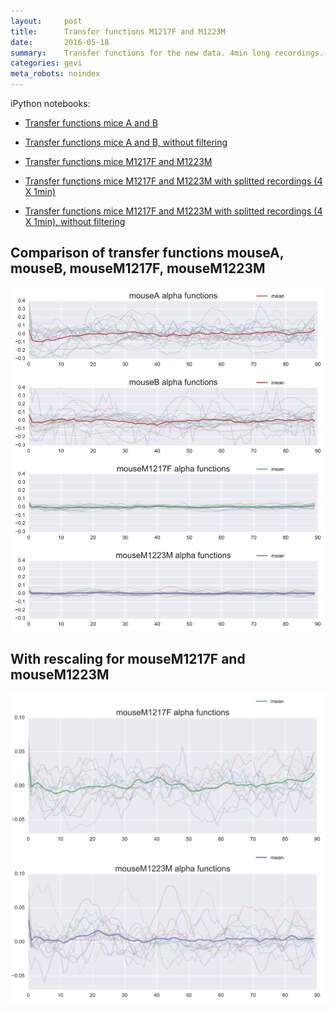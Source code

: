 ```yaml
---
layout:     post
title:      Transfer functions M1217F and M1223M
date:       2016-05-18
summary:    Transfer functions for the new data. 4min long recordings. Modelling done with raw data (no binning)
categories: gevi
meta_robots: noindex
---
```


iPython notebooks:

* [Transfer functions mice A and B](/GEVI/20160518/2016-02-06-alphafit.html)
* [Transfer functions mice A and B, without filtering](/GEVI/20160518/2016-05-19-alphafit-mA-mB-no-alpha-filtering.html)

* [Transfer functions mice M1217F and M1223M](/GEVI/20160518/2016-05-03-alphafit-M1217F-and-M1223M.html)
* [Transfer functions mice M1217F and M1223M with splitted recordings (4 X 1min)](/GEVI/20160518/2016-05-19-alphafit-M1217F-and-M1223M-SPLITTED.html)
* [Transfer functions mice M1217F and M1223M with splitted recordings (4 X 1min), without filtering](/GEVI/20160518/2016-05-19-alphafit-M1217F-and-M1223M-SPLITTED-no-filtering.html)

## Comparison of transfer functions mouseA, mouseB, mouseM1217F, mouseM1223M

![alt text][im1]

[im1]: /images/alpha-comparison.png "tf"

## With rescaling for mouseM1217F and mouseM1223M

![alt text][im2]

[im2]: /images/alpha-comparison-rescaled.png "tf-rescaled"